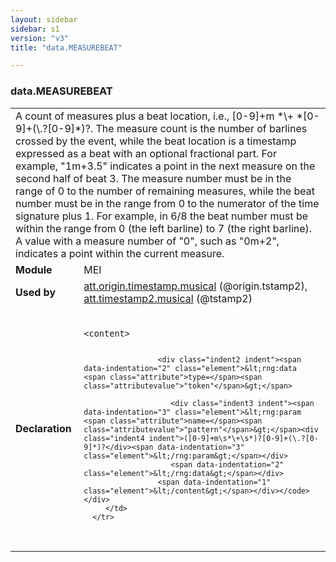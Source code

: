 ```yaml
---
layout: sidebar
sidebar: s1
version: "v3"
title: "data.MEASUREBEAT"

---
```


<div class="macroSpec">
   <h3 id="data.MEASUREBEAT">data.MEASUREBEAT</h3>
   <table class="wovenodd">
      <tr>
         <td colspan="2" class="wovenodd-col2">A count of measures plus a beat location, i.e., [0-9]+m *\+ *[0-9]+(\.?[0-9]*)?. The
            measure count is the number of barlines crossed by the event, while the beat location
            is a
            timestamp expressed as a beat with an optional fractional part. For example, "1m+3.5"
            indicates a point in the next measure on the second half of beat 3. The measure number
            must
            be in the range of 0 to the number of remaining measures, while the beat number must
            be in
            the range from 0 to the numerator of the time signature plus 1. For example, in 6/8
            the beat
            number must be within the range from 0 (the left barline) to 7 (the right barline).
            A value
            with a measure number of "0", such as "0m+2", indicates a point within the current
            measure.
         </td>
      </tr>
      <tr>
         <td class="wovenodd-col1"><strong>Module</strong></td>
         <td class="wovenodd-col2">MEI</td>
      </tr>
      <tr>
         <td class="wovenodd-col1"><strong>Used by</strong></td>
         <td class="wovenodd-col2">
            <div class="parent"><a class="link_odd_classSpec" href="{{ site.baseurl }}/{{ page.version }}/attribute-classes/att.origin.timestamp.musical.html">att.origin.timestamp.musical</a> (@origin.tstamp2), <a class="link_odd_classSpec" href="{{ site.baseurl }}/{{ page.version }}/attribute-classes/att.timestamp2.musical.html">att.timestamp2.musical</a> (@tstamp2)
            </div>
         </td>
      </tr>
      <tr>
         <td class="wovenodd-col1"><strong>Declaration</strong></td>
         <td class="wovenodd-col2">
            <div class="code" xml:space="preserve" data-lang="ODD"><code>
                  <div class="indent1 indent"><span data-indentation="1" class="element">&lt;content&gt;</span>
                     
                     <div class="indent2 indent"><span data-indentation="2" class="element">&lt;rng:data <span class="attribute">type=</span><span class="attributevalue">"token"</span>&gt;</span>
                        
                        <div class="indent3 indent"><span data-indentation="3" class="element">&lt;rng:param <span class="attribute">name=</span><span class="attributevalue">"pattern"</span>&gt;</span><div class="indent4 indent">([0-9]+m\s*\+\s*)?[0-9]+(\.?[0-9]*)?</div><span data-indentation="3" class="element">&lt;/rng:param&gt;</span></div>
                        <span data-indentation="2" class="element">&lt;/rng:data&gt;</span></div>
                     <span data-indentation="1" class="element">&lt;/content&gt;</span></div></code></div>
         </td>
      </tr>
   </table>
</div>